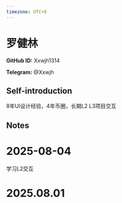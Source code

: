 ```yaml
---
timezone: UTC+8
---
```


# 罗健林

**GitHub ID:** Xxwjh1314

**Telegram:** @Xxwjh

## Self-introduction

8年UI设计经验，4年币圈，长期L2 L3项目交互

## Notes

<!-- Content_START -->
# 2025-08-04

学习L2交互


# 2025.08.01


<!-- Content_END -->
